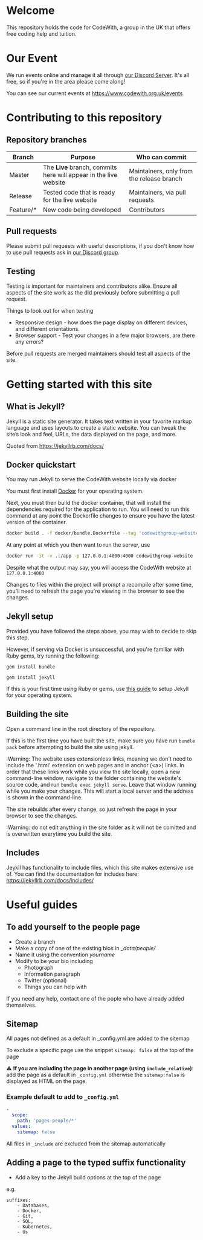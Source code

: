# Welcome
This repository holds the code for CodeWith, a group in the UK that offers free coding help and tuition.

# Our Event
We run events online and manage it all through 
[our Discord Server](https://www.codewith.org.uk/contact).
It's all free, so if you're in the area please come along!

You can see our current events at https://www.codewith.org.uk/events

# Contributing to this repository
## Repository branches

Branch | Purpose | Who can commit
------------ | ------------- | ---------------
Master | The **Live** branch, commits here will appear in the live website | Maintainers, only from the release branch
Release | Tested code that is ready for the live website | Maintainers, via pull requests
Feature/* | New code being developed | Contributors 

## Pull requests

Please submit pull requests with useful descriptions, if you don't know how to use pull requests ask in [our Discord group](https://www.codewith.org.uk/contact).


## Testing 

Testing is important for maintainers and contributors alike. Ensure all aspects of the site work as the did previously before submitting a pull request. 

Things to look out for when testing

* Responsive design - how does the page display on different devices, and different orientations.
* Browser support - Test your changes in a few major browsers, are there any errors?

Before pull requests are merged maintainers should test all aspects of the site. 

# Getting started with this site

## What is Jekyll?

Jekyll is a static site generator. It takes text written in your favorite markup language and uses layouts to create a static website. You can tweak the site’s look and feel, URLs, the data displayed on the page, and more.

Quoted from https://jekyllrb.com/docs/

## Docker quickstart
You may run Jekyll to serve the CodeWith website locally via docker

You must first install [Docker](https://www.docker.com/) for your operating system.

Next, you must then build the docker container, 
that will install the dependencies required for the application to run. You will need to run this command
at any point the Dockerfile changes to ensure you have the latest version of the container.

```bash
docker build . -f docker/bundle.Dockerfile --tag 'codewithgroup-website'
```

At any point at which you then want to run the server, use

```bash
docker run -it -v .:/app -p 127.0.0.1:4000:4000 codewithgroup-website
```

Despite what the output may say, you will access the CodeWith website at `127.0.0.1:4000`

Changes to files within the project will prompt a recompile after some time, you'll need to refresh the page
you're viewing in the browser to see the changes.

## Jekyll setup

Provided you have followed the steps above, you may wish to decide to skip this step.

However, if serving via Docker is unsuccessful, and you're familiar with Ruby gems, try running the following:

`gem install bundle`

`gem install jekyll`

If this is your first time using Ruby or gems, use [this guide](https://jekyllrb.com/docs/installation/) to setup Jekyll for your operating system.

## Building the site

Open a command line in the root directory of the repository.

If this is the first time you have built the site, make sure you have run `bundle pack` before attempting to build the site using jekyll.

:Warning: The website uses extensionless links, meaning we don't need to include the '.html' extension on web pages and in anchor (&lt;a&gt;) links. In order that these links work while you view the site locally, open a new command-line window, navigate to the folder containing the website's source code, and run `bundle exec jekyll serve`. Leave that window running while you make your changes. This will start a local server and the address is shown in the command-line.

The site rebuilds after every change, so just refresh the page in your browser to see the changes. 

:Warning: do not edit anything in the site folder as it will not be comitted and is overwritten everytime you build the site.



## Includes

Jeykll has functionality to include files, which this site makes extensive use of. You can find the documentation for includes here: https://jekyllrb.com/docs/includes/

# Useful guides

## To add yourself to the people page

* Create a branch
* Make a copy of one of the existing bios in *_data/people/*
* Name it using the convention *yourname* 
* Modify to be your bio including
    * Photograph
    * Information paragraph
    * Twitter (optional)
    * Things you can help with

If you need any help, contact one of the pople who have already added themselves.

## Sitemap
All pages not defined as a default in _config.yml are added to the sitemap

To exclude a specific page use the snippet `sitemap: false` at the top of the page

:warning: **If you are including the page in another page (using `include_relative`)**: add the page as a default in `_config.yml` otherwise the `sitemap:false` is displayed as HTML on the page.

### Example default to add to `_config.yml`
```yml
-
  scope:
    path: 'pages-people/*'
  values:
    sitemap: false
```

All files in `_include` are excluded from the sitemap automatically
## Adding a page to the typed suffix functionality

* Add a key to the Jekyll build options at the top of the page

e.g. 

```
suffixes:
    - Databases,
    - Docker,
    - Git,
    - SQL,
    - Kubernetes,
    - Us
```



